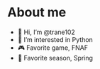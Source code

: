 # About me
- 👋 Hi, I’m @trane102
- 👀 I’m interested in Python
- 🎮 Favorite game, FNAF
- 🌸 Favorite season, Spring
